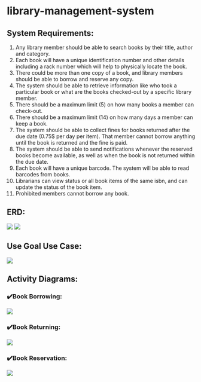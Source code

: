 # library-management-system

## System Requirements:
1. Any library member should be able to search books by their title, author and category.
2. Each book will have a unique identification number and other details including a rack number which will help to physically locate the book.
3. There could be more than one copy of a book, and library members should be able to borrow and reserve any copy.
4. The system should be able to retrieve information like who took a particular book or what are the books checked-out by a specific library member.
5. There should be a maximum limit (5) on how many books a member can check-out.
6. There should be a maximum limit (14) on how many days a member can keep a book.
7. The system should be able to collect fines for books returned after the due date (0.75$ per day per item). That member cannot borrow anything until the book is returned and the fine is paid.
8. The system should be able to send notifications whenever the reserved books become available, as well as when the book is not returned within the due date.
9. Each book will have a unique barcode. The system will be able to read barcodes from books.
10. Librarians can view status or all book items of the same isbn, and can update the status of the book item.
11. Prohibited members cannot borrow any book.

## ERD:
<img src="D:\SpringBootProjects\diagrams\library-management-system\ERD-ERD.drawio.png"/>
<img src="D:\SpringBootProjects\diagrams\library-management-system\ERD-Relational Table.drawio.png"/>

## Use Goal Use Case:
<img src="D:\SpringBootProjects\diagrams\library-management-system\Use Case Diagram.drawio.png"/>

## Activity Diagrams:
### ✔️Book Borrowing:
<img src="D:\SpringBootProjects\diagrams\library-management-system\Activity Diagram-Borrow book.drawio.png"/>

### ✔️Book Returning:
<img src="D:\SpringBootProjects\diagrams\library-management-system\Activity Diagram-Return book.drawio.png"/>

### ✔️Book Reservation:
<img src="D:\SpringBootProjects\diagrams\library-management-system\Activity Diagram-Reserve book.drawio.png"/>
